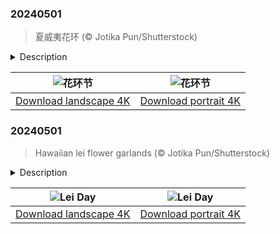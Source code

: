 

### 20240501

> 夏威夷花环 (© Jotika Pun/Shutterstock)

<details>
<summary>Description</summary>

> 随着太阳缓缓升起，夏威夷迎来了五月的第一天。伴随着五颜六色的鲜花、迷人的香氛，花环节在一片欢声笑语中拉开了序幕。夏威夷花环是由各种花朵、叶子甚至贝壳制成的，对于岛上的原住民而言，这些花环承载着重要的文化意义。在很久以前，波利尼西亚人向东迁徙，穿过太平洋群岛，然后在公元1000年至1200年抵达夏威夷岛，为当地的原住民带来了代表爱、尊重和无处不在的“阿洛哈精神”的夏威夷花环。阿洛哈（aloha）是夏威夷原住民的问候语，意为“你好”，它代表着夏威夷岛民平和的生活态度，是一种强调个人思想与心灵协调的精神。花环节全天都有庆祝活动，包括游行、露天表演、花环制作比赛、草裙舞和美食盛宴。
> 
> 在夏威夷文化中，夏威夷花环还代表了文化的多样性，花环节也标志着亚裔美国人和太平洋岛民传统文化月的开始，人们会在这一天纪念亚太裔群体对美国的贡献。
> 
> 

</details>

| ![花环节](https://cn.bing.com/th?id=OHR.HawaiianLei_ZH-CN7857272499_UHD.jpg&pid=hp&w=400&h=224&rs=1&c=4) | ![花环节](https://cn.bing.com/th?id=OHR.HawaiianLei_ZH-CN7857272499_1080x1920.jpg&pid=hp&w=155&h=315&rs=1&c=4) |
|:---------:|:---------:|
| [Download landscape 4K](https://cn.bing.com/th?id=OHR.HawaiianLei_ZH-CN7857272499_UHD.jpg) | [Download portrait 4K](https://cn.bing.com/th?id=OHR.HawaiianLei_ZH-CN7857272499_1080x1920.jpg) |

### 20240501

> Hawaiian lei flower garlands (© Jotika Pun/Shutterstock)

<details>
<summary>Description</summary>

> As the first day of May dawns in Hawaii, Lei Day bursts forth in a riot of color, fragrance, and festivity. Leis are garlands crafted from flowers, leaves, and even shells, carrying significant cultural importance in Hawaiian culture. Leis were brought by the Polynesians as they migrated eastward through the Pacific Islands before reaching Hawaii between 1000 and 1200 CE. They represent love, respect, and the ever-present aloha spirit, described as 'the coordination of mind and heart within each person.' Lei Day is an all-day fiesta that includes parades, pageants, lei-making contests, hula dances, and feasts. It also marks the beginning of Asian American and Pacific Islander Heritage Month.
> 
> 
> 
> 

</details>

| ![Lei Day](https://cn.bing.com/th?id=OHR.HawaiianLei_EN-US6290126556_UHD.jpg&pid=hp&w=400&h=224&rs=1&c=4) | ![Lei Day](https://cn.bing.com/th?id=OHR.HawaiianLei_EN-US6290126556_1080x1920.jpg&pid=hp&w=155&h=315&rs=1&c=4) |
|:---------:|:---------:|
| [Download landscape 4K](https://cn.bing.com/th?id=OHR.HawaiianLei_EN-US6290126556_UHD.jpg) | [Download portrait 4K](https://cn.bing.com/th?id=OHR.HawaiianLei_EN-US6290126556_1080x1920.jpg) |